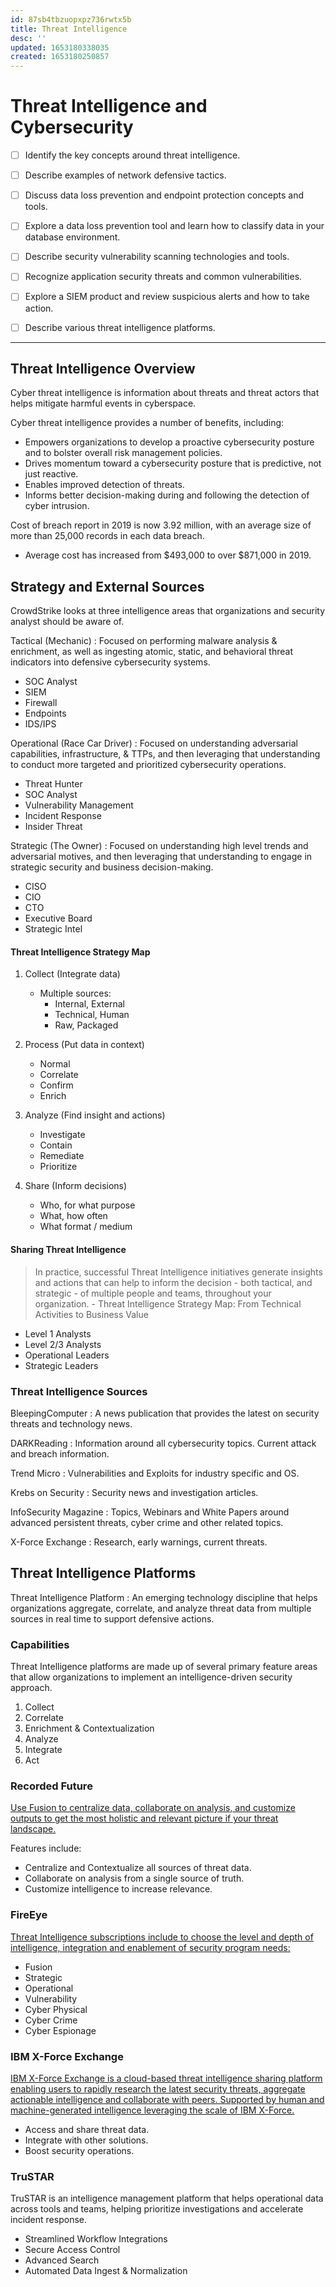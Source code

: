 ```yaml
---
id: 87sb4tbzuopxpz736rwtx5b
title: Threat Intelligence
desc: ''
updated: 1653180338035
created: 1653180250857
---
```


# Threat Intelligence and Cybersecurity

- [ ] Identify the key concepts around threat intelligence.
- [ ] Describe examples of network defensive tactics.
- [ ] Discuss data loss prevention and endpoint protection concepts and tools.
- [ ] Explore a data loss prevention tool and learn how to classify data in your database environment.
- [ ] Describe security vulnerability scanning technologies and tools.
- [ ] Recognize application security threats and common vulnerabilities.
- [ ] Explore a SIEM product and review suspicious alerts and how to take action.

- [ ] Describe various threat intelligence platforms.

---

## Threat Intelligence Overview

Cyber threat intelligence is information about threats and threat actors that helps mitigate harmful events in cyberspace.

Cyber threat intelligence provides a number of benefits, including:

- Empowers organizations to develop a proactive cybersecurity posture and to bolster overall risk management policies.
- Drives momentum toward a cybersecurity posture that is predictive, not just reactive.
- Enables improved detection of threats.
- Informs better decision-making during and following the detection of cyber intrusion.

Cost of breach report in 2019 is now 3.92 million, with an average size of more than 25,000 records in each data breach.

- Average cost has increased from $493,000 to over $871,000 in 2019.

## Strategy and External Sources

CrowdStrike looks at three intelligence areas that organizations and security analyst should be aware of.

Tactical (Mechanic)
: Focused on performing malware analysis & enrichment, as well as ingesting atomic, static, and behavioral threat indicators into defensive cybersecurity systems.

- SOC Analyst
- SIEM
- Firewall
- Endpoints
- IDS/IPS

Operational (Race Car Driver)
: Focused on understanding adversarial capabilities, infrastructure, & TTPs, and then leveraging that understanding to conduct more targeted and prioritized cybersecurity operations.

- Threat Hunter
- SOC Analyst
- Vulnerability Management
- Incident Response
- Insider Threat

Strategic (The Owner)
: Focused on understanding high level trends and adversarial motives, and then leveraging that understanding to engage in strategic security and business decision-making.

- CISO
- CIO
- CTO
- Executive Board
- Strategic Intel

#### Threat Intelligence Strategy Map

1. Collect (Integrate data)
   - Multiple sources:
     - Internal, External
     - Technical, Human
     - Raw, Packaged

2. Process (Put data in context)
   - Normal
   - Correlate
   - Confirm
   - Enrich

3. Analyze (Find insight and actions)
   - Investigate
   - Contain
   - Remediate
   - Prioritize

4. Share (Inform decisions)
   - Who, for what purpose
   - What, how often
   - What format / medium

#### Sharing Threat Intelligence

> In practice, successful Threat Intelligence initiatives generate insights and actions that can help to inform the decision - both tactical, and strategic - of multiple people and teams, throughout your organization. - Threat Intelligence Strategy Map: From Technical Activities to Business Value

- Level 1 Analysts
- Level 2/3 Analysts
- Operational Leaders
- Strategic Leaders

### Threat Intelligence Sources

BleepingComputer
: A news publication that provides the latest on security threats and technology news.

DARKReading
: Information around all cybersecurity topics. Current attack and breach information.

Trend Micro
: Vulnerabilities and Exploits for industry specific and OS.

Krebs on Security
: Security news and investigation articles.

InfoSecurity Magazine
: Topics, Webinars and White Papers around advanced persistent threats, cyber crime and other related topics.

X-Force Exchange
: Research, early warnings, current threats.

## Threat Intelligence Platforms

Threat Intelligence Platform
: An emerging technology discipline that helps organizations aggregate, correlate, and analyze threat data from multiple sources in real time to support defensive actions.

### Capabilities
Threat Intelligence platforms are made up of several primary feature areas that allow organizations to implement an intelligence-driven security approach.

1. Collect
2. Correlate
3. Enrichment & Contextualization
4. Analyze
5. Integrate
6. Act

### Recorded Future

[Use Fusion to centralize data, collaborate on analysis, and customize outputs to get the most holistic and relevant picture if your threat landscape.](https://www.recordedfuture.com/)

Features include:

- Centralize and Contextualize all sources of threat data.
- Collaborate on analysis from a single source of truth.
- Customize intelligence to increase relevance.

### FireEye

[Threat Intelligence subscriptions include to choose the level and depth of intelligence, integration and enablement of security program needs:](https://www.fireeye.com/)

- Fusion 
- Strategic 
- Operational
- Vulnerability
- Cyber Physical
- Cyber Crime
- Cyber Espionage

### IBM X-Force Exchange

[IBM X-Force Exchange is a cloud-based threat intelligence sharing platform enabling users to rapidly research the latest security threats, aggregate actionable intelligence and collaborate with peers. Supported by human and machine-generated intelligence leveraging the scale of IBM X-Force.](https://www.ibm.com/products/xforce-exchange)

- Access and share threat data.
- Integrate with other solutions.
- Boost security operations.

### TruSTAR

TruSTAR is an intelligence management platform that helps operational data across tools and teams, helping prioritize investigations and accelerate incident response.

- Streamlined Workflow Integrations
- Secure Access Control
- Advanced Search
- Automated Data Ingest & Normalization
